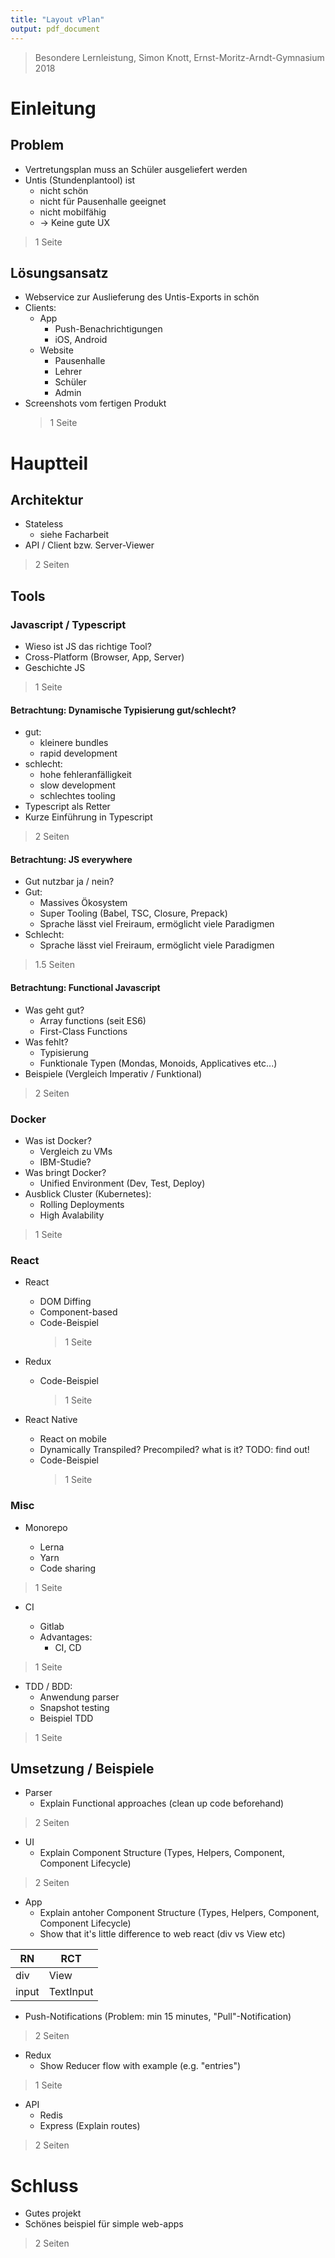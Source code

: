```yaml
---
title: "Layout vPlan"
output: pdf_document
---
```


> Besondere Lernleistung, Simon Knott, Ernst-Moritz-Arndt-Gymnasium 2018

# Einleitung

## Problem

* Vertretungsplan muss an Schüler ausgeliefert werden
* Untis (Stundenplantool) ist
  * nicht schön
  * nicht für Pausenhalle geeignet
  * nicht mobilfähig
  * &rarr; Keine gute UX

> 1 Seite

## Lösungsansatz

* Webservice zur Auslieferung des Untis-Exports in schön
* Clients:
  * App
    * Push-Benachrichtigungen
    * iOS, Android
  * Website
    * Pausenhalle
    * Lehrer
    * Schüler
    * Admin
* Screenshots vom fertigen Produkt
  > 1 Seite

# Hauptteil

## Architektur

* Stateless
  * siehe Facharbeit
* API / Client bzw. Server-Viewer

> 2 Seiten

## Tools

### Javascript / Typescript

* Wieso ist JS das richtige Tool?
* Cross-Platform (Browser, App, Server)
* Geschichte JS

> 1 Seite

#### Betrachtung: Dynamische Typisierung gut/schlecht?

* gut:
  * kleinere bundles
  * rapid development
* schlecht:
  * hohe fehleranfälligkeit
  * slow development
  * schlechtes tooling
* Typescript als Retter
* Kurze Einführung in Typescript

> 2 Seiten

#### Betrachtung: JS everywhere

* Gut nutzbar ja / nein?
* Gut:
  * Massives Ökosystem
  * Super Tooling (Babel, TSC, Closure, Prepack)
  * Sprache lässt viel Freiraum, ermöglicht viele Paradigmen
* Schlecht:
  * Sprache lässt viel Freiraum, ermöglicht viele Paradigmen

> 1.5 Seiten

#### Betrachtung: Functional Javascript

* Was geht gut?
  * Array functions (seit ES6)
  * First-Class Functions
* Was fehlt?
  * Typisierung
  * Funktionale Typen (Mondas, Monoids, Applicatives etc...)
* Beispiele (Vergleich Imperativ / Funktional)

> 2 Seiten

### Docker

* Was ist Docker?
  * Vergleich zu VMs
  * IBM-Studie?
* Was bringt Docker?
  * Unified Environment (Dev, Test, Deploy)
* Ausblick Cluster (Kubernetes):
  * Rolling Deployments
  * High Avalability

> 1 Seite

### React

* React

  * DOM Diffing
  * Component-based
  * Code-Beispiel
    > 1 Seite

* Redux

  * Code-Beispiel
    > 1 Seite

* React Native
  * React on mobile
  * Dynamically Transpiled? Precompiled? what is it? TODO: find out!
  * Code-Beispiel
    > 1 Seite

### Misc

* Monorepo

  * Lerna
  * Yarn
  * Code sharing

> 1 Seite

* CI

  * Gitlab
  * Advantages:
    * CI, CD

> 1 Seite

* TDD / BDD:
  * Anwendung parser
  * Snapshot testing
  * Beispiel TDD

> 1 Seite

## Umsetzung / Beispiele

* Parser
  * Explain Functional approaches (clean up code beforehand)

> 2 Seiten

* UI
  * Explain Component Structure (Types, Helpers, Component, Component Lifecycle)

> 2 Seiten

* App
  * Explain antoher Component Structure (Types, Helpers, Component, Component Lifecycle)
  * Show that it's little difference to web react (div vs View etc)

| RN    | RCT       |
| ----- | --------- |
| div   | View      |
| input | TextInput |

* Push-Notifications (Problem: min 15 minutes, "Pull"-Notification)

> 2 Seiten

* Redux
  * Show Reducer flow with example (e.g. "entries")

> 1 Seite

* API
  * Redis
  * Express (Explain routes)

> 2 Seiten

# Schluss

* Gutes projekt
* Schönes beispiel für simple web-apps

> 2 Seiten
